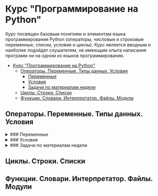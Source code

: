 # Курс "Программирование на Python"

Курс посвящен базовым понятиям и элементам языка программирования Python (операторы, числовые и строковые переменные, списки, условия и циклы). Курс является вводным и наиболее подойдет слушателям, не имеющим опыта написания программ ни на одном из языков программирования.

- [Курс "Программирование на Python"](#Курс-Программирование-на-python)
  - [Операторы. Переменные. Типы данных. Условия](#Операторы-Переменные-Типы-данных-Условия)
    - [Переменные](#Переменные)
    - [Условия](#Условия)
    - [Задачи по материалам недели](#Задачи-по-материалам-недели)
  - [Циклы. Строки. Списки](#Циклы-Строки-Списки)
  - [Функции. Словари. Интерпретатор. Файлы. Модули](#Функции-Словари-Интерпретатор-Файлы-Модули)

## Операторы. Переменные. Типы данных. Условия

<details>
<summary>
### Переменные
</summary>

<br>

Напишите программу:

Тимофей обычно спит ночью ![X](https://render.githubusercontent.com/render/math?math=X) часов и устраивает себе днем тихий час на ![Y](https://render.githubusercontent.com/render/math?math=Y) минут. Определите, сколько всего минут Тимофей спит в сутки.

Внимание, программа принимает значения ![X](https://render.githubusercontent.com/render/math?math=X) и ![Y](https://render.githubusercontent.com/render/math?math=Y) из стандартного потока ввода (функция `input`), результат надо выводить в стандартный поток вывода (функция `print`). Обратите внимание на то, что приглашение, переданное в качестве аргумента в функцию input, считается выводом вашей программы. Используйте эту функцию без аргументов:

```python
values = input()  # без строки приглашения!
```

**Sample Input 1:**

```
7
30
```

**Sample Output 1:**

```
450
```

**Sample Input 2:**

```
0
42
```

**Sample Output 2:**

```
42
```

[Решение](solutions/week-1/variables_1.py)

---

<br>

Коля каждый день ложится спать ровно в полночь и недавно узнал, что оптимальное время для его сна составляет ![X](https://render.githubusercontent.com/render/math?math=X) минут. Коля хочет поставить себе будильник так, чтобы он прозвенел ровно через ![X](https://render.githubusercontent.com/render/math?math=X) минут после полуночи, однако для этого необходимо указать время сигнала в формате часы, минуты. Помогите Коле определить, на какое время завести будильник.

Часы и минуты в выводе программы должны располагаться на разных строках (см. пример работы программы)

Помните, что для считывания данных нужно вызывать функцию `input` без аргументов!

**Sample Input 1:**

```
480
```

**Sample Output 1:**

```
8
0
```

**Sample Input 2:**

```
512
```

**Sample Output 2:**

```
8
32
```

[Решение](solutions/week-1/variables_2.py)

---

<br>

Катя узнала, что ей для сна надо ![X](https://render.githubusercontent.com/render/math?math=X) минут. В отличие от Коли, Катя ложится спать после полуночи в ![H](https://render.githubusercontent.com/render/math?math=H) часов и ![M](https://render.githubusercontent.com/render/math?math=M) минут. Помогите Кате определить, на какое время ей поставить будильник, чтобы он прозвенел ровно через ![X](https://render.githubusercontent.com/render/math?math=X) минут после того, как она ляжет спать.

На стандартный ввод, каждое в своей строке, подаются значения ![X](https://render.githubusercontent.com/render/math?math=X), ![H](https://render.githubusercontent.com/render/math?math=H) и ![M](https://render.githubusercontent.com/render/math?math=M). Гарантируется, что Катя должна проснуться в тот же день, что и заснуть. Программа должна выводить время, на которое нужно поставить будильник: в первой строке часы, во второй — минуты.

**Sample Input 1:**

```
480
1
2
```

**Sample Output 1:**

```
9
2
```

**Sample Input 2:**

```
475
1
55
```

**Sample Output 2:**

```
9
50
```

[Решение](solutions/week-1/variables_3.py)

---

</details>

<details>
<summary>
### Условия
</summary>
<br>

Из передачи “Здоровье” Аня узнала, что рекомендуется спать хотя бы ![A](https://render.githubusercontent.com/render/math?math=A) часов в сутки, но пересыпать тоже вредно и не стоит спать более ![B](https://render.githubusercontent.com/render/math?math=B) часов. Сейчас Аня спит ![H](https://render.githubusercontent.com/render/math?math=H) часов в сутки. Если режим сна Ани удовлетворяет рекомендациям передачи “Здоровье”, выведите “Это нормально”. Если Аня спит менее ![A](https://render.githubusercontent.com/render/math?math=A) часов, выведите “Недосып”, если же более ![B](https://render.githubusercontent.com/render/math?math=B) часов, то выведите “Пересып”.

Получаемое число ![A](https://render.githubusercontent.com/render/math?math=A) всегда меньше либо равно ![B](https://render.githubusercontent.com/render/math?math=B).

На вход программе в три строки подаются переменные в следующем порядке: ![A](https://render.githubusercontent.com/render/math?math=A), ![B](https://render.githubusercontent.com/render/math?math=B), ![H](https://render.githubusercontent.com/render/math?math=H).

Обратите внимание на регистр символов: вывод должен в точности соответствовать описанному в задании, т. е. если программа должна вывести "Пересып", выводы программы "пересып", "ПЕРЕСЫП", "ПеРеСыП" и другие не будут считаться верными.

Это первое не самое тривиальное задание на условное выражение. В случаях, когда разбить исполнение программы на несколько направлений, стоит **внимательно** обдумать все условия, которые нужно использовать. Особое внимание стоит уделить строгости используемых условных операторов: различайте ![\lt](https://render.githubusercontent.com/render/math?math=%5Clt) и ![\le](https://render.githubusercontent.com/render/math?math=%5Cle); ![\gt](https://render.githubusercontent.com/render/math?math=%5Cgt) и ![\ge](https://render.githubusercontent.com/render/math?math=%5Cge). Для того, чтобы понимать, какой из них стоит использовать, **внимательно** прочитайте условие задания.

**Sample Input 1:**

```
6
10
8
```

**Sample Output 1:**

```
Это нормально
```

**Sample Input 2:**

```
7
9
10
```

**Sample Output 2:**

```
Пересып
```

**Sample Input 3:**

```
7
9
2
```

**Sample Output 3:**

```
Недосып
```

[Решение](solutions/week-1/conditions_1.py)

---

</details>

<details>
<summary>
### Задачи по материалам недели
</summary>
<br>

В то далёкое время, когда Паша ходил в школу, ему очень не нравилась формула Герона для вычисления площади треугольника, так как казалась слишком сложной. В один прекрасный момент Павел решил избавить всех школьников от страданий и написать и распространить по школам программу, вычисляющую площадь треугольника по трём сторонам.

Одна проблема: так как эта формула не нравилась Павлу, он её не запомнил. Помогите ему завершить доброе дело и напишите программу, вычисляющую площадь треугольника по переданным длинам трёх его сторон по формуле Герона:

![S=\sqrt{p(p-a)(p-b)(p-c)}](<https://render.githubusercontent.com/render/math?math=S%3D%5Csqrt%7Bp(p-a)(p-b)(p-c)%7D>)

где ![p=\dfrac{a+b+c}2](https://render.githubusercontent.com/render/math?math=p%3D%5Cdfrac%7Ba%2Bb%2Bc%7D2)
​
– полупериметр треугольника. На вход программе подаются целые числа, выводом программы должно являться вещественное число, соответствующее площади треугольника.

**Sample** Input:

```
3
4
5
```

**Sample Output:**

```
6.0
```

[Решение](solutions/week-1/triangle_area.py)

---

<br>

Напишите программу, принимающую на вход целое число, которая выводит True, если переданное значение попадает в интервал ![(-15, 12] \cup (14, 17) \cup [19, +\infty)](<https://render.githubusercontent.com/render/math?math=(-15%2C%2012%5D%20%5Ccup%20(14%2C%2017)%20%5Ccup%20%5B19%2C%20%2B%5Cinfty)>) и `False` в противном случае (регистр символов имеет значение).

**Sample Input 1:**

```
20
```

**Sample Output 1:**

```
True
```

**Sample Input 2:**

```
-20
```

**Sample Output 2:**

```
False
```

[Решение](solutions/week-1/interval.py)

---

</details>

## Циклы. Строки. Списки

## Функции. Словари. Интерпретатор. Файлы. Модули
